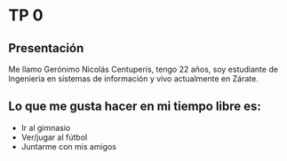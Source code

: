 # TP 0
## Presentación
Me llamo Gerónimo Nicolás Centuperis, tengo 22 años, soy estudiante de Ingenieria en sistemas de información y vivo actualmente en Zárate.
## Lo que me gusta hacer en mi tiempo libre es:
- Ir al gimnasio
- Ver/jugar al fútbol
- Juntarme con mis amigos

